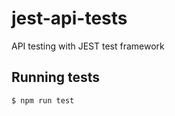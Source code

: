 # jest-api-tests

API testing with JEST test framework

## Running tests

```shell
$ npm run test
```
